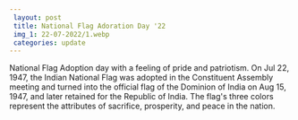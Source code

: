 ```yaml
---
 layout: post
 title: National Flag Adoration Day '22
 img_1: 22-07-2022/1.webp
 categories: update
---
```


National Flag Adoption day with a feeling of pride and patriotism. On Jul 22, 1947, the Indian National Flag was adopted in the Constituent Assembly meeting and turned into the official flag of the Dominion of India on Aug 15, 1947, and later retained for the Republic of India. The flag's three colors represent the attributes of sacrifice, prosperity, and peace in the nation.
